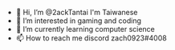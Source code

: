 - 👋 Hi, I’m @2ackTantai I'm Taiwanese
- 👀 I’m interested in gaming and coding
- 🌱 I’m currently learning computer science
- 📫 How to reach me discord zach0923#4008

<!---
2ackTantai/2ackTantai is a ✨ special ✨ repository because its `README.md` (this file) appears on your GitHub profile.
You can click the Preview link to take a look at your changes.
--->
